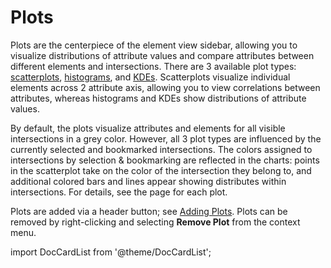# Plots

Plots are the centerpiece of the element view sidebar, allowing you to visualize distributions of attribute values and compare attributes between different elements and intersections.
There are 3 available plot types: [scatterplots](./scatterplot.md), [histograms](./histogram.md), and [KDEs](./kde.md). Scatterplots visualize individual elements across 2 attribute axis, allowing you to view correlations between attributes, whereas histograms and KDEs show distributions of attribute values.

By default, the plots visualize attributes and elements for all visible intersections in a grey color. However, all 3 plot types are influenced by the currently selected and bookmarked intersections. The colors assigned to intersections by selection & bookmarking are reflected in the charts: points in the scatterplot take on the color of the intersection they belong to, and additional colored bars and lines appear showing distributes within intersections. For details, see the page for each plot.

Plots are added via a header button; see [Adding Plots](./add-plot.md). Plots can be removed by right-clicking and selecting **Remove Plot** from the context menu.

import DocCardList from '@theme/DocCardList';

<DocCardList />
